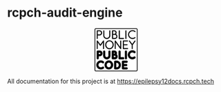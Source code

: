 # rcpch-audit-engine

<p align="center">
    <p align="center">
    <img align="center" src="epilepsy12/static/logo-block-outline-sm.png" width='100px'/>
    </p>
</p>

All documentation for this project is at https://epilepsy12docs.rcpch.tech